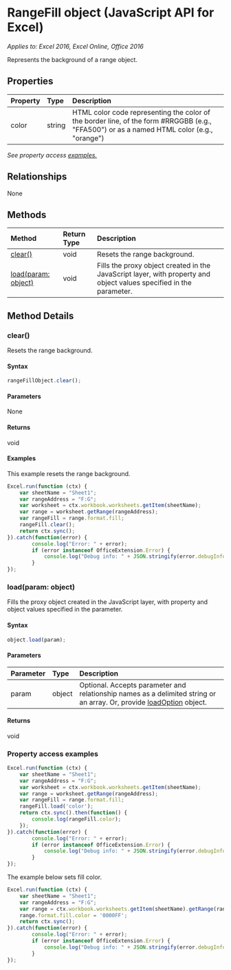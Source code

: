 # RangeFill object (JavaScript API for Excel)

_Applies to: Excel 2016, Excel Online, Office 2016_

Represents the background of a range object.

## Properties

| Property	   | Type	|Description
|:---------------|:--------|:----------|
|color|string|HTML color code representing the color of the border line, of the form #RRGGBB (e.g., "FFA500") or as a named HTML color (e.g., "orange")|

_See property access [examples.](#property-access-examples)_

## Relationships
None


## Methods

| Method		   | Return Type	|Description|
|:---------------|:--------|:----------|
|[clear()](#clear)|void|Resets the range background.|
|[load(param: object)](#loadparam-object)|void|Fills the proxy object created in the JavaScript layer, with property and object values specified in the parameter.|

## Method Details

### clear()
Resets the range background.

#### Syntax
```js
rangeFillObject.clear();
```

#### Parameters
None

#### Returns
void

#### Examples

This example resets the range background.

```js
Excel.run(function (ctx) { 
	var sheetName = "Sheet1";
	var rangeAddress = "F:G";
	var worksheet = ctx.workbook.worksheets.getItem(sheetName);
	var range = worksheet.getRange(rangeAddress);
	var rangeFill = range.format.fill;
	rangeFill.clear();
	return ctx.sync(); 
}).catch(function(error) {
		console.log("Error: " + error);
		if (error instanceof OfficeExtension.Error) {
			console.log("Debug info: " + JSON.stringify(error.debugInfo));
		}
});
```

### load(param: object)
Fills the proxy object created in the JavaScript layer, with property and object values specified in the parameter.

#### Syntax
```js
object.load(param);
```

#### Parameters
| Parameter	   | Type	|Description|
|:---------------|:--------|:----------|
|param|object|Optional. Accepts parameter and relationship names as a delimited string or an array. Or, provide [loadOption](loadoption.md) object.|

#### Returns
void
### Property access examples
```js
Excel.run(function (ctx) { 
	var sheetName = "Sheet1";
	var rangeAddress = "F:G";
	var worksheet = ctx.workbook.worksheets.getItem(sheetName);
	var range = worksheet.getRange(rangeAddress);
	var rangeFill = range.format.fill;
	rangeFill.load('color');
	return ctx.sync().then(function() {
		console.log(rangeFill.color);
	});
}).catch(function(error) {
		console.log("Error: " + error);
		if (error instanceof OfficeExtension.Error) {
			console.log("Debug info: " + JSON.stringify(error.debugInfo));
		}
});
```
The example below sets fill color. 

```js
Excel.run(function (ctx) { 
	var sheetName = "Sheet1";
	var rangeAddress = "F:G";
	var range = ctx.workbook.worksheets.getItem(sheetName).getRange(rangeAddress);
	range.format.fill.color = '0000FF';
	return ctx.sync(); 
}).catch(function(error) {
		console.log("Error: " + error);
		if (error instanceof OfficeExtension.Error) {
			console.log("Debug info: " + JSON.stringify(error.debugInfo));
		}
});
```
